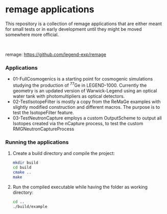 # remage applications

This repository is a collection of remage applications that are either meant for small tests or in early development until they might be moved somewhere more official.



<br/>

remage: https://github.com/legend-exp/remage


### Applications

* 01-FullCosmogenics is a starting point for cosmogenic simulations studying the production of <sup>77</sup>Ge in LEGEND-1000. Currently the geometry is an updated version of Warwick-Legend using an optical water tank with photomultipliers as optical detectors.
* 02-TestIsotopeFilter is mostly a copy from the ReMaGe examples with slightly modified construction and different macros. The purpose is to test the IsotopeFilter feature.
* 03-TestNeutronCapture employs a custom OutputScheme to output all Isotopes created via the nCapture process, to test the custom RMGNeutronCaptureProcess

### Running the applications
1. Create a build directory and compile the project:

    ```sh
    mkdir build
    cd build
    cmake ..
    make
    ```

2. Run the compiled executable while having the folder as working directory:

    ```sh
    cd ..
    ./build/example
    ```
